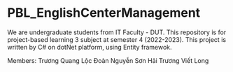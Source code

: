 # PBL_EnglishCenterManagement

We are undergraduate students from IT Faculty - DUT. 
This repository is for project-based learning 3 subject at semester 4 (2022-2023). This project is written by C# on dotNet platform, using Entity framewok.

Members:
Trương Quang Lộc
Đoàn Nguyễn Sơn Hải
Trương Viết Long
